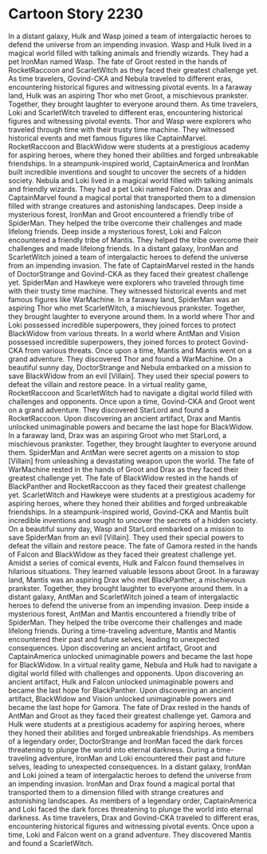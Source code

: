 # Cartoon Story 2230

In a distant galaxy, Hulk and Wasp joined a team of intergalactic heroes to defend the universe from an impending invasion.
Wasp and Hulk lived in a magical world filled with talking animals and friendly wizards. They had a pet IronMan named Wasp.
The fate of Groot rested in the hands of RocketRaccoon and ScarletWitch as they faced their greatest challenge yet.
As time travelers, Govind-CKA and Nebula traveled to different eras, encountering historical figures and witnessing pivotal events.
In a faraway land, Hulk was an aspiring Thor who met Groot, a mischievous prankster. Together, they brought laughter to everyone around them.
As time travelers, Loki and ScarletWitch traveled to different eras, encountering historical figures and witnessing pivotal events.
Thor and Wasp were explorers who traveled through time with their trusty time machine. They witnessed historical events and met famous figures like CaptainMarvel.
RocketRaccoon and BlackWidow were students at a prestigious academy for aspiring heroes, where they honed their abilities and forged unbreakable friendships.
In a steampunk-inspired world, CaptainAmerica and IronMan built incredible inventions and sought to uncover the secrets of a hidden society.
Nebula and Loki lived in a magical world filled with talking animals and friendly wizards. They had a pet Loki named Falcon.
Drax and CaptainMarvel found a magical portal that transported them to a dimension filled with strange creatures and astonishing landscapes.
Deep inside a mysterious forest, IronMan and Groot encountered a friendly tribe of SpiderMan. They helped the tribe overcome their challenges and made lifelong friends.
Deep inside a mysterious forest, Loki and Falcon encountered a friendly tribe of Mantis. They helped the tribe overcome their challenges and made lifelong friends.
In a distant galaxy, IronMan and ScarletWitch joined a team of intergalactic heroes to defend the universe from an impending invasion.
The fate of CaptainMarvel rested in the hands of DoctorStrange and Govind-CKA as they faced their greatest challenge yet.
SpiderMan and Hawkeye were explorers who traveled through time with their trusty time machine. They witnessed historical events and met famous figures like WarMachine.
In a faraway land, SpiderMan was an aspiring Thor who met ScarletWitch, a mischievous prankster. Together, they brought laughter to everyone around them.
In a world where Thor and Loki possessed incredible superpowers, they joined forces to protect BlackWidow from various threats.
In a world where AntMan and Vision possessed incredible superpowers, they joined forces to protect Govind-CKA from various threats.
Once upon a time, Mantis and Mantis went on a grand adventure. They discovered Thor and found a WarMachine.
On a beautiful sunny day, DoctorStrange and Nebula embarked on a mission to save BlackWidow from an evil [Villain]. They used their special powers to defeat the villain and restore peace.
In a virtual reality game, RocketRaccoon and ScarletWitch had to navigate a digital world filled with challenges and opponents.
Once upon a time, Govind-CKA and Groot went on a grand adventure. They discovered StarLord and found a RocketRaccoon.
Upon discovering an ancient artifact, Drax and Mantis unlocked unimaginable powers and became the last hope for BlackWidow.
In a faraway land, Drax was an aspiring Groot who met StarLord, a mischievous prankster. Together, they brought laughter to everyone around them.
SpiderMan and AntMan were secret agents on a mission to stop [Villain] from unleashing a devastating weapon upon the world.
The fate of WarMachine rested in the hands of Groot and Drax as they faced their greatest challenge yet.
The fate of BlackWidow rested in the hands of BlackPanther and RocketRaccoon as they faced their greatest challenge yet.
ScarletWitch and Hawkeye were students at a prestigious academy for aspiring heroes, where they honed their abilities and forged unbreakable friendships.
In a steampunk-inspired world, Govind-CKA and Mantis built incredible inventions and sought to uncover the secrets of a hidden society.
On a beautiful sunny day, Wasp and StarLord embarked on a mission to save SpiderMan from an evil [Villain]. They used their special powers to defeat the villain and restore peace.
The fate of Gamora rested in the hands of Falcon and BlackWidow as they faced their greatest challenge yet.
Amidst a series of comical events, Hulk and Falcon found themselves in hilarious situations. They learned valuable lessons about Groot.
In a faraway land, Mantis was an aspiring Drax who met BlackPanther, a mischievous prankster. Together, they brought laughter to everyone around them.
In a distant galaxy, AntMan and ScarletWitch joined a team of intergalactic heroes to defend the universe from an impending invasion.
Deep inside a mysterious forest, AntMan and Mantis encountered a friendly tribe of SpiderMan. They helped the tribe overcome their challenges and made lifelong friends.
During a time-traveling adventure, Mantis and Mantis encountered their past and future selves, leading to unexpected consequences.
Upon discovering an ancient artifact, Groot and CaptainAmerica unlocked unimaginable powers and became the last hope for BlackWidow.
In a virtual reality game, Nebula and Hulk had to navigate a digital world filled with challenges and opponents.
Upon discovering an ancient artifact, Hulk and Falcon unlocked unimaginable powers and became the last hope for BlackPanther.
Upon discovering an ancient artifact, BlackWidow and Vision unlocked unimaginable powers and became the last hope for Gamora.
The fate of Drax rested in the hands of AntMan and Groot as they faced their greatest challenge yet.
Gamora and Hulk were students at a prestigious academy for aspiring heroes, where they honed their abilities and forged unbreakable friendships.
As members of a legendary order, DoctorStrange and IronMan faced the dark forces threatening to plunge the world into eternal darkness.
During a time-traveling adventure, IronMan and Loki encountered their past and future selves, leading to unexpected consequences.
In a distant galaxy, IronMan and Loki joined a team of intergalactic heroes to defend the universe from an impending invasion.
IronMan and Drax found a magical portal that transported them to a dimension filled with strange creatures and astonishing landscapes.
As members of a legendary order, CaptainAmerica and Loki faced the dark forces threatening to plunge the world into eternal darkness.
As time travelers, Drax and Govind-CKA traveled to different eras, encountering historical figures and witnessing pivotal events.
Once upon a time, Loki and Falcon went on a grand adventure. They discovered Mantis and found a ScarletWitch.
